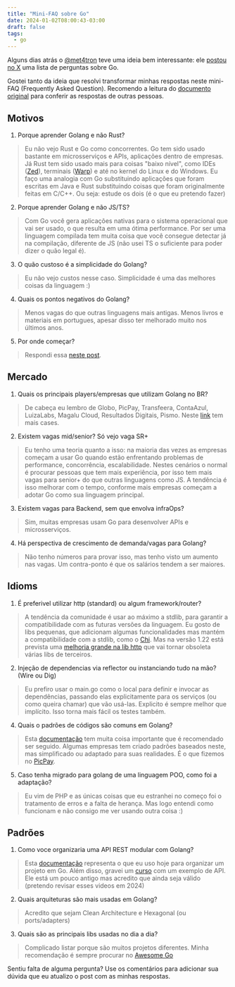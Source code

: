 ```yaml
---
title: "Mini-FAQ sobre Go"
date: 2024-01-02T08:00:43-03:00
draft: false
tags:
  - go
---
```


Alguns dias atrás o [@met4tron](https://twitter.com/async_http) teve uma ideia bem interessante: ele [postou no X](https://x.com/async_http/status/1736933828743020890?s=20) uma lista de perguntas sobre Go.

Gostei tanto da ideia que resolvi transformar minhas respostas neste mini-FAQ (Frequently Asked Question). Recomendo a leitura do [documento original](https://gist.github.com/Met4tron/395a7380a9ccd6b8c97e2541d16f06b1) para conferir as respostas de outras pessoas.

## Motivos

1. Porque aprender Golang e não Rust?

> Eu não vejo Rust e Go como concorrentes. Go tem sido usado bastante em microsserviços e APIs, aplicações dentro de empresas. Já Rust tem sido usado mais para coisas "baixo nível", como IDEs ([Zed](https://zed.dev/)), terminais ([Warp](https://www.warp.dev/)) e até no kernel do Linux e do Windows. Eu faço uma analogia com Go substituindo aplicações que foram escritas em Java e Rust substituindo coisas que foram originalmente feitas em C/C++. Ou seja: estude os dois (é o que eu pretendo fazer)

2. Porque aprender Golang e não JS/TS?

> Com Go você gera aplicações nativas para o sistema operacional que vai ser usado, o que resulta em uma ótima performance. Por ser uma linguagem compilada tem muita coisa que você consegue detectar já na compilação, diferente de JS (não usei TS o suficiente para poder dizer o quão legal é).

3. O quão custoso é a simplicidade do Golang?

> Eu não vejo custos nesse caso. Simplicidade é uma das melhores coisas da linguagem :)

4. Quais os pontos negativos do Golang?

> Menos vagas do que outras linguagens mais antigas. Menos livros e materiais em portugues, apesar disso ter melhorado muito nos últimos anos.

5. Por onde começar?

> Respondi essa [neste post](https://eltonminetto.dev/post/2019-10-08-golang-por-onde-comecar/).

## Mercado

1. Quais os principais players/empresas que utilizam Golang no BR?

> De cabeça eu lembro de Globo, PicPay, Transfeera, ContaAzul, LuizaLabs, Magalu Cloud, Resultados Digitais, Pismo. Neste [link](https://go.dev/wiki/GoUsers) tem mais cases.

2. Existem vagas mid/senior? Só vejo vaga SR+

> Eu tenho uma teoria quanto a isso: na maioria das vezes as empresas começam a usar Go quando estão enfrentando problemas de performance, concorrência, escalabilidade. Nestes cenários o normal é procurar pessoas que tem mais experiência, por isso tem mais vagas para senior+ do que outras linguagens como JS. A tendência é isso melhorar com o tempo, conforme mais empresas começam a adotar Go como sua linguagem principal.

3. Existem vagas para Backend, sem que envolva infraOps?

> Sim, muitas empresas usam Go para desenvolver APIs e microsserviços.

4. Há perspectiva de crescimento de demanda/vagas para Golang?

> Não tenho números para provar isso, mas tenho visto um aumento nas vagas. Um contra-ponto é que os salários tendem a ser maiores.

## Idioms

1. É preferivel utilizar http (standard) ou algum framework/router?

> A tendência da comunidade é usar ao máximo a stdlib, para garantir a compatibilidade com as futuras versões da linguagem. Eu gosto de libs pequenas, que adicionam algumas funcionalidades mas mantém a compatibilidade com a stdlib, como o [Chi](https://go-chi.io/#/). Mas na versão 1.22 está prevista uma [melhoria grande na lib http](https://eli.thegreenplace.net/2023/better-http-server-routing-in-go-122/) que vai tornar obsoleta várias libs de terceiros.

2. Injeção de dependencias via reflector ou instanciando tudo na mão? (Wire ou Dig)

> Eu prefiro usar o main.go como o local para definir e invocar as dependências, passando elas explicitamente para os serviços (ou como queira chamar) que vão usá-las. Explicito é sempre melhor que implícito. Isso torna mais fácil os testes também.

4. Quais o padrões de códigos são comuns em Golang?

> Esta [documentação](https://go.dev/doc/effective_go) tem muita coisa importante que é recomendado ser seguido. Algumas empresas tem criado padrões baseados neste, mas simplificado ou adaptado para suas realidades. É o que fizemos no [PicPay](https://medium.com/inside-picpay/organizing-projects-and-defining-names-in-go-7f0eab45375d).

5. Caso tenha migrado para golang de uma linguagem POO, como foi a adaptação?

> Eu vim de PHP e as únicas coisas que eu estranhei no começo foi o tratamento de erros e a falta de herança. Mas logo entendi como funcionam e não consigo me ver usando outra coisa :)

## Padrões

1. Como voce organizaria uma API REST modular com Golang?

> Esta [documentação](https://medium.com/inside-picpay/organizing-projects-and-defining-names-in-go-7f0eab45375d) representa o que eu uso hoje para organizar um projeto em Go. Além disso, gravei um [curso](https://eltonminetto.dev/post/2021-03-32-curso-go/) com um exemplo de API. Ele está um pouco antigo mas acredito que ainda seja válido (pretendo revisar esses videos em 2024)

2. Quais arquiteturas são mais usadas em Golang?

> Acredito que sejam Clean Architecture e Hexagonal (ou ports/adapters)

3. Quais são as principais libs usadas no dia a dia?

> Complicado listar porque são muitos projetos diferentes. Minha recomendação é sempre procurar no [Awesome Go](https://awesome-go.com/)

Sentiu falta de alguma pergunta? Use os comentários para adicionar sua dúvida que eu atualizo o post com as minhas respostas.
